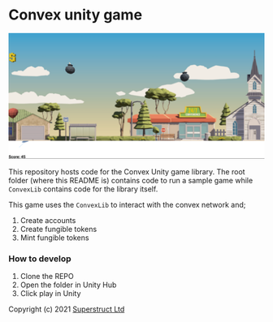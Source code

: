 # Convex unity game

![Game run](Assets/convex-1.png)

This repository hosts code for the Convex Unity game library. 
The root folder (where this README is) contains code to run a sample game while `ConvexLib` contains code for the library itself.

This game uses the `ConvexLib` to interact with the convex network and;
1. Create accounts
2. Create fungible tokens 
3. Mint fungible tokens

### How to develop
1. Clone the REPO
2. Open the folder in Unity Hub
3. Click play in Unity

Copyright (c) 2021 [Superstruct Ltd](https://superstruct.nz/)
